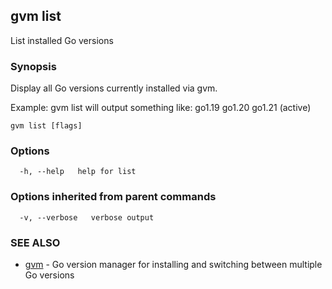 ## gvm list

List installed Go versions

### Synopsis

Display all Go versions currently installed via gvm.
	
Example:
  gvm list
will output something like:
  go1.19
  go1.20
  go1.21 (active)

```
gvm list [flags]
```

### Options

```
  -h, --help   help for list
```

### Options inherited from parent commands

```
  -v, --verbose   verbose output
```

### SEE ALSO

* [gvm](gvm.md)	 - Go version manager for installing and switching between multiple Go versions

